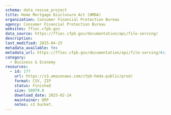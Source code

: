 ```yaml
---
schema: data_rescue_project 
title: Home Mortgage Disclosure Act (HMDA)
organization: Consumer Financial Protection Bureau
agency: Consumer Financial Protection Bureau
websites: ffiec.cfpb.gov
data_source: https://ffiec.cfpb.gov/documentation/api/file-serving/
description: 
last_modified: 2025-04-23
metadata_available: Yes
metadata_url: https://ffiec.cfpb.gov/documentation/api/file-serving/#s3-file-service
category:
  - Business & Economy 
resources:
  - id: 177
    url: https://s3.amazonaws.com/cfpb-hmda-public/prod/
    format: CSV, ZIP
    status: Finished
    size: 50979.0
    download_date: 2025-02-24
    maintainer: DRP
    notes: s3 bucket.
---
```

